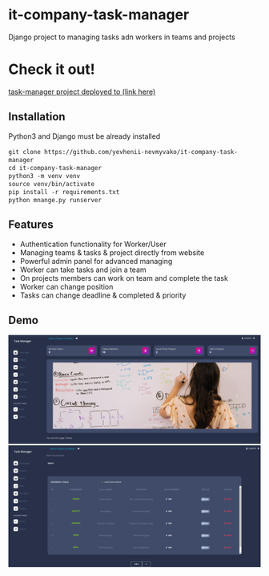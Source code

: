 # it-company-task-manager

Django project to managing tasks adn workers in teams and projects


# Check it out!
[task-manager project deployed to (link here)](PAST_LINK_HERE)




## Installation
Python3 and Django must be already installed

```shell
git clone https://github.com/yevhenii-nevmyvako/it-company-task-manager
cd it-company-task-manager
python3 -m venv venv
source venv/bin/activate
pip install -r requirements.txt
python mnange.py runserver
```

## Features

* Authentication functionality for Worker/User
* Managing teams & tasks & project directly from website
* Powerful admin panel for advanced  managing
* Worker can take tasks and join a team
* On projects members can work on team and complete the task
* Worker can change position
* Tasks can change deadline & completed & priority


## Demo

![Website Interface](demo.png)
![Website Interface](demo1.png)